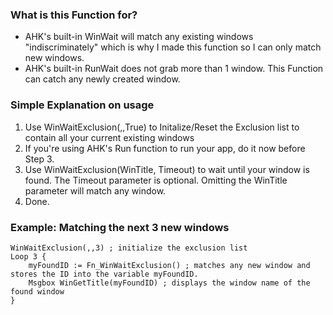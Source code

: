 ### What is this Function for?
* AHK's built-in WinWait will match any existing windows "indiscriminately" which is why I made this function so I can only match new windows.
* AHK's built-in RunWait does not grab more than 1 window. This Function can catch any newly created window.

### Simple Explanation on usage
1. Use WinWaitExclusion(,,True) to Initalize/Reset the Exclusion list to contain all your current existing windows
2. If you're using AHK's Run function to run your app, do it now before Step 3.
3. Use WinWaitExclusion(WinTitle, Timeout) to wait until your window is found. The Timeout parameter is optional. Omitting the WinTitle parameter will match any window.
4. Done.

### Example: Matching the next 3 new windows
```
WinWaitExclusion(,,3) ; initialize the exclusion list
Loop 3 {
    myFoundID := Fn_WinWaitExclusion() ; matches any new window and stores the ID into the variable myFoundID.
    Msgbox WinGetTitle(myFoundID) ; displays the window name of the found window
}
```
